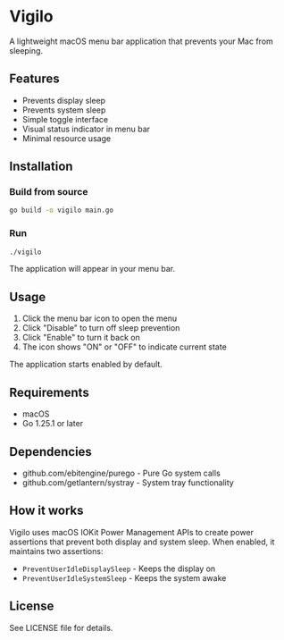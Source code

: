 # Vigilo

A lightweight macOS menu bar application that prevents your Mac from sleeping.

## Features

- Prevents display sleep
- Prevents system sleep
- Simple toggle interface
- Visual status indicator in menu bar
- Minimal resource usage

## Installation

### Build from source

```bash
go build -o vigilo main.go
```

### Run

```bash
./vigilo
```

The application will appear in your menu bar.

## Usage

1. Click the menu bar icon to open the menu
2. Click "Disable" to turn off sleep prevention
3. Click "Enable" to turn it back on
4. The icon shows "ON" or "OFF" to indicate current state

The application starts enabled by default.

## Requirements

- macOS
- Go 1.25.1 or later

## Dependencies

- github.com/ebitengine/purego - Pure Go system calls
- github.com/getlantern/systray - System tray functionality

## How it works

Vigilo uses macOS IOKit Power Management APIs to create power assertions that prevent both display and system sleep. When enabled, it maintains two assertions:

- `PreventUserIdleDisplaySleep` - Keeps the display on
- `PreventUserIdleSystemSleep` - Keeps the system awake

## License

See LICENSE file for details.

